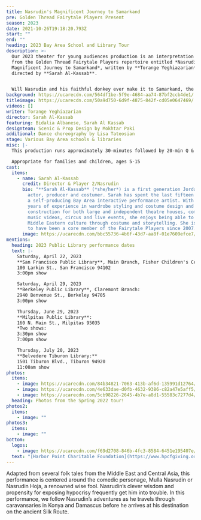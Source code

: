 ```yaml
---
title: Nasrudin's Magnificent Journey to Samarkand
pre: Golden Thread Fairytale Players Present
season: 2023
date: 2021-10-26T19:18:20.793Z
start: ""
end: ""
heading: 2023 Bay Area School and Library Tour
description: >-
  Our 2023 theater for young audiences production is an interpretation of a play
  from the Golden Thread Fairytale Players repertoire entitled *Nasrudin’s
  Magnificent Journey to Samarkand*, written by **Torange Yeghiazarian** and
  directed by **Sarah Al-Kassab**.


  Will Nasrudin and his faithful donkey ever make it to Samarkand, the center of arts and crafts on the ancient Silk Road? There is only one way to find out!
background: https://ucarecdn.com/564df1be-5f9e-4684-aa74-87bf2ccb4de1/
titleimage: https://ucarecdn.com/50a9d750-6d9f-4875-842f-cd05e0647469/
videos: []
writer: Torange Yeghiazarian
director: Sarah Al-Kassab
featuring: Bidalia Albanese, Sarah Al Kassab
designteam: Scenic & Prop Design by Mokhtar Paki
additional: Dance choreography by Lisa Tateosian
stage: Various Bay Area schools & libraries
misc: |-
  This production runs approximately 30-minutes followed by 20-min Q & A session

  Appropriate for families and children, ages 5-15
cast:
  items:
    - name: Sarah Al-Kassab
      credit: Director & Player 2/Nasrudin
      bio: "**Sarah Al-Kassab** (*she/her*) is a first generation Jordanian-American
        actor, producer and costumer. Sarah has spent the last fifteen years as
        a self-producing Bay Area interactive performance artist. With over 20
        years of experience in wardrobe styling and costume design and
        construction for both large and independent theatre houses, commercials,
        music videos, circus and live events, she enjoys being able to share
        Middle Eastern culture through costume and storytelling. She is thrilled
        to have been a core member of the Fairytale Players since 2007."
      image: https://ucarecdn.com/bbc55736-4b6f-43d7-aa8f-01e7609efce7/
mentions:
  heading: 2023 Public Library performance dates
  text: |-
    Saturday, April 22, 2023
    **San Francisco Public Library**, Main Branch, Fisher Children's Center:
    100 Larkin St., San Francisco 94102
    3:00pm show

    Saturday, April 29, 2023
    **Berkeley Public Library**, Claremont Branch:
    2940 Benvenue St., Berkeley 94705
    3:00pm show

    Thursday, June 29, 2023
    **Milpitas Public Library**:
    160 N. Main St., Milpitas 95035
    *Two shows:
    3:30pm show
    7:00pm show 

    Thursday, July 20, 2023
    **Belvedere Tiburon Library:**
    1501 Tiburon Blvd., Tiburon 94920
    11:00am show
photos:
  items:
    - image: https://ucarecdn.com/84b34821-7063-413b-af6d-135991d12764/
    - image: https://ucarecdn.com/4e633dae-d0fb-4632-9386-c82a47e5aff5/
    - image: https://ucarecdn.com/5cb98226-2645-4b7e-a8d1-55583c7277d4/
  heading: Photos from the Spring 2022 tour!
photos2:
  items:
    - image: ""
photos3:
  items:
    - image: ""
bottom:
  logos:
    - image: https://ucarecdn.com/f69d2708-846b-4fc3-8584-6451e195407e/
  text: "[Harbor Point Charitable Foundation](https://www.hpcfgiving.org/)"
---
```

Adapted from several folk tales from the Middle East and Central Asia, this performance is centered around the comedic personage, Mulla Nasrudin or Nasrudin Hoja, a renowned wise fool. Nasrudin’s clever wisdom and propensity for exposing hypocrisy frequently get him into trouble. In this performance, we follow Nasrudin’s adventures as he travels through caravansaries in Konya and Damascus before he arrives at his destination on the ancient Silk Route.